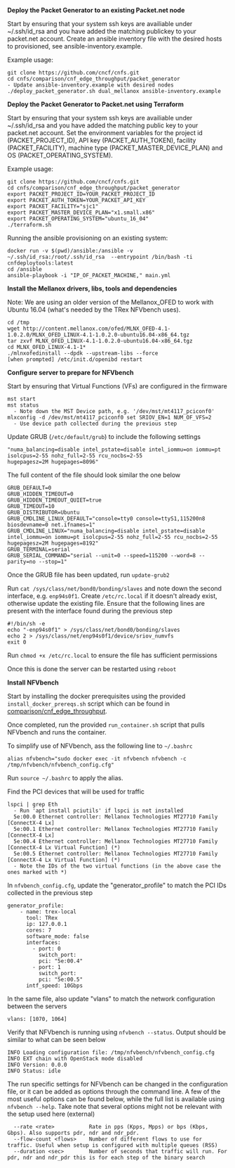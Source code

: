 **Deploy the Packet Generator to an existing Packet.net node**

Start by ensuring that your system ssh keys are availiable under ~/.ssh/id_rsa and you have added the matching publickey to your packet.net account. Create an ansible inventory file with the desired hosts to provisioned, see ansible-inventory.example.

Example usage:
```
git clone https://github.com/cncf/cnfs.git
cd cnfs/comparison/cnf_edge_throughput/packet_generator
- Update ansible-inventory.example with desired nodes
./deploy_packet_generator.sh dual_mellanox ansible-inventory.example
```



**Deploy the Packet Generator to Packet.net using Terraform**

Start by ensuring that your system ssh keys are availiable under ~/.ssh/id_rsa and you have added the matching public key to your packet.net account. Set the environment variables for the project id (PACKET_PROJECT_ID), API key (PACKET_AUTH_TOKEN), facility (PACKET_FACILITY), machine type (PACKET_MASTER_DEVICE_PLAN) and OS (PACKET_OPERATING_SYSTEM).

Example usage:

```
git clone https://github.com/cncf/cnfs.git
cd cnfs/comparison/cnf_edge_throughput/packet_generator
export PACKET_PROJECT_ID=YOUR_PACKET_PROJECT_ID 
export PACKET_AUTH_TOKEN=YOUR_PACKET_API_KEY
export PACKET_FACILITY="sjc1"
export PACKET_MASTER_DEVICE_PLAN="x1.small.x86"
export PACKET_OPERATING_SYSTEM="ubuntu_16_04"
./terraform.sh
```


Running the ansible provisioning on an existing system:
```
docker run -v $(pwd)/ansible:/ansible -v ~/.ssh/id_rsa:/root/.ssh/id_rsa  --entrypoint /bin/bash -ti cnfdeploytools:latest
cd /ansible
ansible-playbook -i "IP_OF_PACKET_MACHINE," main.yml
```

**Install the Mellanox drivers, libs, tools and dependencies**

Note: We are using an older version of the Mellanox_OFED to work with Ubuntu 16.04 (what's needed by the TRex NFVbench uses).


```
cd /tmp
wget http://content.mellanox.com/ofed/MLNX_OFED-4.1-1.0.2.0/MLNX_OFED_LINUX-4.1-1.0.2.0-ubuntu16.04-x86_64.tgz
tar zxvf MLNX_OFED_LINUX-4.1-1.0.2.0-ubuntu16.04-x86_64.tgz
cd MLNX_OFED_LINUX-4.1-1*
./mlnxofedinstall --dpdk --upstream-libs --force
[when prompted] /etc/init.d/openibd restart
```

**Configure server to prepare for NFVbench**

Start by ensuring that Virtual Functions (VFs) are configured in the firmware
```
mst start
mst status
  - Note down the MST Device path, e.g. '/dev/mst/mt4117_pciconf0'
mlxconfig -d /dev/mst/mt4117_pciconf0 set SRIOV_EN=1 NUM_OF_VFS=2
  - Use device path collected during the previous step
```

Update GRUB (`/etc/default/grub`) to include the following settings
```
"numa_balancing=disable intel_pstate=disable intel_iommu=on iommu=pt isolcpus=2-55 nohz_full=2-55 rcu_nocbs=2-55
hugepagesz=2M hugepages=8096"
```
The full content of the file should look similar the one below
```
GRUB_DEFAULT=0
GRUB_HIDDEN_TIMEOUT=0
GRUB_HIDDEN_TIMEOUT_QUIET=true
GRUB_TIMEOUT=10
GRUB_DISTRIBUTOR=Ubuntu
GRUB_CMDLINE_LINUX_DEFAULT="console=tty0 console=ttyS1,115200n8 biosdevname=0 net.ifnames=1"
GRUB_CMDLINE_LINUX="numa_balancing=disable intel_pstate=disable intel_iommu=on iommu=pt isolcpus=2-55 nohz_full=2-55 rcu_nocbs=2-55
hugepagesz=2M hugepages=8192"
GRUB_TERMINAL=serial
GRUB_SERIAL_COMMAND="serial --unit=0 --speed=115200 --word=8 --parity=no --stop=1"
```
Once the GRUB file has been updated, run `update-grub2`

Run `cat /sys/class/net/bond0/bonding/slaves` and note down the second interface, e.g. `enp94s0f1`.
Create `/etc/rc.local` if it doesn't already exist, otherwise update the existing file. Ensure that the following lines are present with the interface found during the previous step
```
#!/bin/sh -e
echo "-enp94s0f1" > /sys/class/net/bond0/bonding/slaves
echo 2 > /sys/class/net/enp94s0f1/device/sriov_numvfs
exit 0
```
Run `chmod +x /etc/rc.local` to ensure the file has sufficient permissions

Once this is done the server can be restarted using `reboot`

**Install NFVbench**

Start by installing the docker prerequisites using the provided `install_docker_prereqs.sh` script which can be found in [comparison/cnf_edge_throughput](https://github.com/cncf/cnfs/tree/master/comparison/cnf_edge_throughput).

Once completed, run the provided `run_container.sh` script that pulls NFVbench and runs the container.

To simplify use of NFVbench, ass the following line to `~/.bashrc`
```
alias nfvbench="sudo docker exec -it nfvbench nfvbench -c /tmp/nfvbench/nfvbench_config.cfg"
```
Run `source ~/.bashrc` to apply the alias.

Find the PCI devices that will be used for traffic
```
lspci | grep Eth
  - Run 'apt install pciutils' if lspci is not installed
  5e:00.0 Ethernet controller: Mellanox Technologies MT27710 Family [ConnectX-4 Lx]
  5e:00.1 Ethernet controller: Mellanox Technologies MT27710 Family [ConnectX-4 Lx]
  5e:00.4 Ethernet controller: Mellanox Technologies MT27710 Family [ConnectX-4 Lx Virtual Function] (*)
  5e:00.5 Ethernet controller: Mellanox Technologies MT27710 Family [ConnectX-4 Lx Virtual Function] (*)
  - Note the IDs of the two virtual functions (in the above case the ones marked with *)
```

In `nfvbench_config.cfg`, update the "generator_profile" to match the PCI IDs collected in the previous step
```
generator_profile:
    - name: trex-local
      tool: TRex
      ip: 127.0.0.1
      cores: 7
      software_mode: false
      interfaces:
        - port: 0
          switch_port:
          pci: "5e:00.4"
        - port: 1
          switch_port:
          pci: "5e:00.5"
      intf_speed: 10Gbps
```
In the same file, also update "vlans" to match the network configuration between the servers
```
vlans: [1070, 1064]
```

Verify that NFVbench is running using `nfvbench --status`. Output should be similar to what can be seen below
```
INFO Loading configuration file: /tmp/nfvbench/nfvbench_config.cfg
INFO EXT chain with OpenStack mode disabled
INFO Version: 0.0.0
INFO Status: idle
```

The run specific settings for NFVbench can be changed in the configuration file, or it can be added as options through the command line.
A few of the most useful options can be found below, while the full list is available using `nfvbench --help`. Take note that several options might not be relevant with the setup used here (external)
```
  --rate <rate>           Rate in pps (Kpps, Mpps) or bps (Kbps, Gbps). Also supports pdr, ndr and ndr_pdr.
  --flow-count <flows>    Number of different flows to use for traffic. Useful when setup is configured with multiple queues (RSS)
  --duration <sec>        Number of seconds that traffic will run. For pdr, ndr and ndr_pdr this is for each step of the binary search
```

